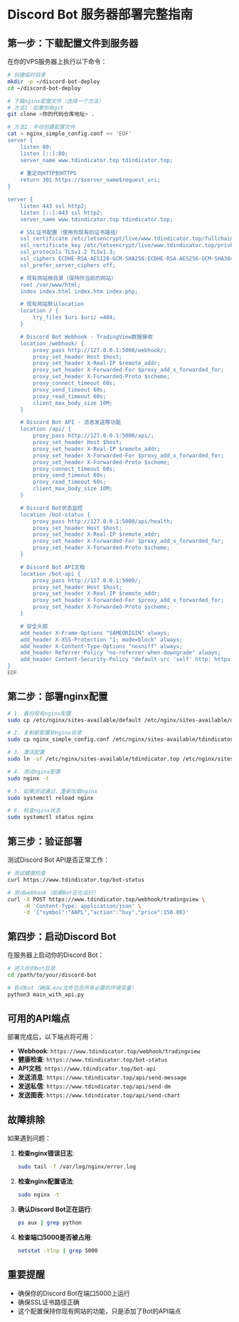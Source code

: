 # Discord Bot 服务器部署完整指南

## 第一步：下载配置文件到服务器

在你的VPS服务器上执行以下命令：

```bash
# 创建临时目录
mkdir -p ~/discord-bot-deploy
cd ~/discord-bot-deploy

# 下载nginx配置文件（选择一个方法）
# 方法1：如果你有git
git clone <你的代码仓库地址> .

# 方法2：手动创建配置文件
cat > nginx_simple_config.conf << 'EOF'
server {
    listen 80;
    listen [::]:80;
    server_name www.tdindicator.top tdindicator.top;
    
    # 重定向HTTP到HTTPS
    return 301 https://$server_name$request_uri;
}

server {
    listen 443 ssl http2;
    listen [::]:443 ssl http2;
    server_name www.tdindicator.top tdindicator.top;

    # SSL证书配置（使用你现有的证书路径）
    ssl_certificate /etc/letsencrypt/live/www.tdindicator.top/fullchain.pem;
    ssl_certificate_key /etc/letsencrypt/live/www.tdindicator.top/privkey.pem;
    ssl_protocols TLSv1.2 TLSv1.3;
    ssl_ciphers ECDHE-RSA-AES128-GCM-SHA256:ECDHE-RSA-AES256-GCM-SHA384;
    ssl_prefer_server_ciphers off;

    # 现有网站根目录（保持你当前的网站）
    root /var/www/html;
    index index.html index.htm index.php;

    # 现有网站默认location
    location / {
        try_files $uri $uri/ =404;
    }

    # Discord Bot Webhook - TradingView数据接收
    location /webhook/ {
        proxy_pass http://127.0.0.1:5000/webhook/;
        proxy_set_header Host $host;
        proxy_set_header X-Real-IP $remote_addr;
        proxy_set_header X-Forwarded-For $proxy_add_x_forwarded_for;
        proxy_set_header X-Forwarded-Proto $scheme;
        proxy_connect_timeout 60s;
        proxy_send_timeout 60s;
        proxy_read_timeout 60s;
        client_max_body_size 10M;
    }

    # Discord Bot API - 消息发送等功能
    location /api/ {
        proxy_pass http://127.0.0.1:5000/api/;
        proxy_set_header Host $host;
        proxy_set_header X-Real-IP $remote_addr;
        proxy_set_header X-Forwarded-For $proxy_add_x_forwarded_for;
        proxy_set_header X-Forwarded-Proto $scheme;
        proxy_connect_timeout 60s;
        proxy_send_timeout 60s;
        proxy_read_timeout 60s;
        client_max_body_size 10M;
    }

    # Discord Bot状态监控
    location /bot-status {
        proxy_pass http://127.0.0.1:5000/api/health;
        proxy_set_header Host $host;
        proxy_set_header X-Real-IP $remote_addr;
        proxy_set_header X-Forwarded-For $proxy_add_x_forwarded_for;
        proxy_set_header X-Forwarded-Proto $scheme;
    }

    # Discord Bot API文档
    location /bot-api {
        proxy_pass http://127.0.0.1:5000/;
        proxy_set_header Host $host;
        proxy_set_header X-Real-IP $remote_addr;
        proxy_set_header X-Forwarded-For $proxy_add_x_forwarded_for;
        proxy_set_header X-Forwarded-Proto $scheme;
    }

    # 安全头部
    add_header X-Frame-Options "SAMEORIGIN" always;
    add_header X-XSS-Protection "1; mode=block" always;
    add_header X-Content-Type-Options "nosniff" always;
    add_header Referrer-Policy "no-referrer-when-downgrade" always;
    add_header Content-Security-Policy "default-src 'self' http: https: data: blob: 'unsafe-inline'" always;
}
EOF
```

## 第二步：部署nginx配置

```bash
# 1. 备份现有nginx配置
sudo cp /etc/nginx/sites-available/default /etc/nginx/sites-available/default.backup.$(date +%Y%m%d_%H%M%S)

# 2. 复制新配置到nginx目录
sudo cp nginx_simple_config.conf /etc/nginx/sites-available/tdindicator.top

# 3. 激活配置
sudo ln -sf /etc/nginx/sites-available/tdindicator.top /etc/nginx/sites-enabled/

# 4. 测试nginx配置
sudo nginx -t

# 5. 如果测试通过，重新加载nginx
sudo systemctl reload nginx

# 6. 检查nginx状态
sudo systemctl status nginx
```

## 第三步：验证部署

测试Discord Bot API是否正常工作：

```bash
# 测试健康检查
curl https://www.tdindicator.top/bot-status

# 测试webhook（如果Bot正在运行）
curl -X POST https://www.tdindicator.top/webhook/tradingview \
     -H 'Content-Type: application/json' \
     -d '{"symbol":"AAPL","action":"buy","price":150.00}'
```

## 第四步：启动Discord Bot

在服务器上启动你的Discord Bot：

```bash
# 进入你的bot目录
cd /path/to/your/discord-bot

# 启动bot（确保.env文件包含所有必要的环境变量）
python3 main_with_api.py
```

## 可用的API端点

部署完成后，以下端点将可用：

- **Webhook**: `https://www.tdindicator.top/webhook/tradingview`
- **健康检查**: `https://www.tdindicator.top/bot-status`
- **API文档**: `https://www.tdindicator.top/bot-api`
- **发送消息**: `https://www.tdindicator.top/api/send-message`
- **发送私信**: `https://www.tdindicator.top/api/send-dm`
- **发送图表**: `https://www.tdindicator.top/api/send-chart`

## 故障排除

如果遇到问题：

1. **检查nginx错误日志**:
   ```bash
   sudo tail -f /var/log/nginx/error.log
   ```

2. **检查nginx配置语法**:
   ```bash
   sudo nginx -t
   ```

3. **确认Discord Bot正在运行**:
   ```bash
   ps aux | grep python
   ```

4. **检查端口5000是否被占用**:
   ```bash
   netstat -tlnp | grep 5000
   ```

## 重要提醒

- 确保你的Discord Bot在端口5000上运行
- 确保SSL证书路径正确
- 这个配置保持你现有网站的功能，只是添加了Bot的API端点